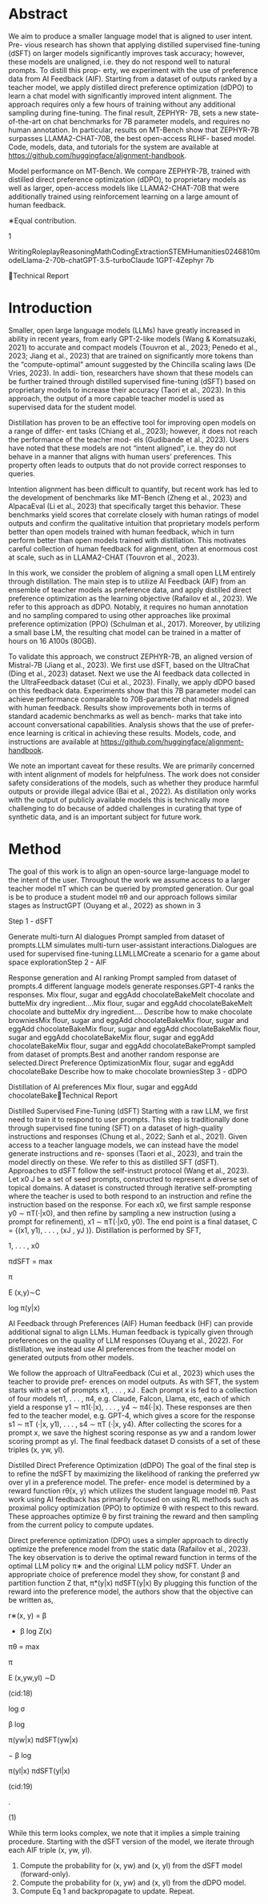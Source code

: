 # Abstract

We aim to produce a smaller language model that is aligned to user intent. Pre-
vious research has shown that applying distilled supervised fine-tuning (dSFT)
on larger models significantly improves task accuracy; however, these models are
unaligned, i.e. they do not respond well to natural prompts. To distill this prop-
erty, we experiment with the use of preference data from AI Feedback (AIF).
Starting from a dataset of outputs ranked by a teacher model, we apply distilled
direct preference optimization (dDPO) to learn a chat model with significantly
improved intent alignment. The approach requires only a few hours of training
without any additional sampling during fine-tuning. The final result, ZEPHYR-
7B, sets a new state-of-the-art on chat benchmarks for 7B parameter models,
and requires no human annotation.
In particular, results on MT-Bench show
that ZEPHYR-7B surpasses LLAMA2-CHAT-70B, the best open-access RLHF-
based model. Code, models, data, and tutorials for the system are available at
https://github.com/huggingface/alignment-handbook.

Model performance on MT-Bench. We compare ZEPHYR-7B, trained with distilled direct
preference optimization (dDPO), to proprietary models as well as larger, open-access models like
LLAMA2-CHAT-70B that were additionally trained using reinforcement learning on a large amount
of human feedback.

∗Equal contribution.

1

WritingRoleplayReasoningMathCodingExtractionSTEMHumanities0246810modelLlama-2-70b-chatGPT-3.5-turboClaude 1GPT-4Zephyr 7b

Technical Report

# Introduction

Smaller, open large language models (LLMs) have greatly increased in ability in recent years, from
early GPT-2-like models (Wang & Komatsuzaki, 2021) to accurate and compact models (Touvron
et al., 2023; Penedo et al., 2023; Jiang et al., 2023) that are trained on significantly more tokens than
the “compute-optimal” amount suggested by the Chincilla scaling laws (De Vries, 2023). In addi-
tion, researchers have shown that these models can be further trained through distilled supervised
fine-tuning (dSFT) based on proprietary models to increase their accuracy (Taori et al., 2023). In
this approach, the output of a more capable teacher model is used as supervised data for the student
model.

Distillation has proven to be an effective tool for improving open models on a range of differ-
ent tasks (Chiang et al., 2023); however, it does not reach the performance of the teacher mod-
els (Gudibande et al., 2023). Users have noted that these models are not “intent aligned”, i.e. they
do not behave in a manner that aligns with human users’ preferences. This property often leads to
outputs that do not provide correct responses to queries.

Intention alignment has been difficult to quantify, but recent work has led to the development of
benchmarks like MT-Bench (Zheng et al., 2023) and AlpacaEval (Li et al., 2023) that specifically
target this behavior. These benchmarks yield scores that correlate closely with human ratings of
model outputs and confirm the qualitative intuition that proprietary models perform better than open
models trained with human feedback, which in turn perform better than open models trained with
distillation. This motivates careful collection of human feedback for alignment, often at enormous
cost at scale, such as in LLAMA2-CHAT (Touvron et al., 2023).

In this work, we consider the problem of aligning a small open LLM entirely through distillation.
The main step is to utilize AI Feedback (AIF) from an ensemble of teacher models as preference
data, and apply distilled direct preference optimization as the learning objective (Rafailov et al.,
2023). We refer to this approach as dDPO. Notably, it requires no human annotation and no sampling
compared to using other approaches like proximal preference optimization (PPO) (Schulman et al.,
2017). Moreover, by utilizing a small base LM, the resulting chat model can be trained in a matter
of hours on 16 A100s (80GB).

To validate this approach, we construct ZEPHYR-7B, an aligned version of Mistral-7B (Jiang
et al., 2023). We first use dSFT, based on the UltraChat (Ding et al., 2023) dataset. Next we
use the AI feedback data collected in the UltraFeedback dataset (Cui et al., 2023). Finally, we
apply dDPO based on this feedback data. Experiments show that this 7B parameter model can
achieve performance comparable to 70B-parameter chat models aligned with human feedback.
Results show improvements both in terms of standard academic benchmarks as well as bench-
marks that take into account conversational capabilities. Analysis shows that the use of prefer-
ence learning is critical in achieving these results. Models, code, and instructions are available at
https://github.com/huggingface/alignment-handbook.

We note an important caveat for these results. We are primarily concerned with intent alignment
of models for helpfulness. The work does not consider safety considerations of the models, such
as whether they produce harmful outputs or provide illegal advice (Bai et al., 2022). As distillation
only works with the output of publicly available models this is technically more challenging to do
because of added challenges in curating that type of synthetic data, and is an important subject for
future work.

# Method

The goal of this work is to align an open-source large-language model to the intent of the user.
Throughout the work we assume access to a larger teacher model πT which can be queried by
prompted generation. Our goal is be to produce a student model πθ and our approach follows
similar stages as InstructGPT (Ouyang et al., 2022) as shown in 3

Step 1 - dSFT

Generate multi-turn AI dialogues
Prompt sampled from
dataset of prompts.LLM simulates multi-turn
user-assistant interactions.Dialogues are used for
supervised fine-tuning.LLMLLMCreate a scenario
for a game about
space explorationStep 2 - AIF

Response generation and AI ranking
Prompt sampled from
dataset of prompts.4 different language models
generate responses.GPT-4 ranks the responses.
Mix flour, sugar and eggAdd chocolateBakeMelt chocolate and butteMix dry ingredient....Mix flour, sugar and eggAdd chocolateBakeMelt chocolate and butteMix dry ingredient.... Describe how to make chocolate browniesMix flour, sugar and eggAdd chocolateBakeMix flour, sugar and eggAdd chocolateBakeMix flour, sugar and eggAdd chocolateBakeMix flour, sugar and eggAdd chocolateBakeMix flour, sugar and eggAdd chocolateBakeMix flour, sugar and eggAdd chocolateBakePrompt sampled from
dataset of prompts.Best and another random
response are selected.Direct Preference
OptimizationMix flour, sugar and eggAdd chocolateBake Describe how to make chocolate browniesStep 3 - dDPO

Distillation of AI preferences
Mix flour, sugar and eggAdd chocolateBakeTechnical Report

Distilled Supervised Fine-Tuning (dSFT) Starting with a raw LLM, we first need to train it to
respond to user prompts. This step is traditionally done through supervised fine tuning (SFT) on
a dataset of high-quality instructions and responses (Chung et al., 2022; Sanh et al., 2021). Given
access to a teacher language models, we can instead have the model generate instructions and re-
sponses (Taori et al., 2023), and train the model directly on these. We refer to this as distilled SFT
(dSFT).
Approaches to dSFT follow the self-instruct protocol (Wang et al., 2023). Let x0
J be a set
of seed prompts, constructed to represent a diverse set of topical domains. A dataset is constructed
through iterative self-prompting where the teacher is used to both respond to an instruction and
refine the instruction based on the response. For each x0, we first sample response y0 ∼ πT(·|x0),
and then refine by sampling a new instruction (using a prompt for refinement), x1 ∼ πT(·|x0, y0).
The end point is a final dataset, C = {(x1, y1), . . . , (xJ , yJ )}. Distillation is performed by SFT,

1, . . . , x0

πdSFT = max

π

E
(x,y)∼C

log π(y|x)

AI Feedback through Preferences (AIF) Human feedback (HF) can provide additional signal
to align LLMs. Human feedback is typically given through preferences on the quality of LLM
responses (Ouyang et al., 2022). For distillation, we instead use AI preferences from the teacher
model on generated outputs from other models.

We follow the approach of UltraFeedback (Cui et al., 2023) which uses the teacher to provide pref-
erences on model outputs. As with SFT, the system starts with a set of prompts x1, . . . , xJ . Each
prompt x is fed to a collection of four models π1, . . . , π4, e.g. Claude, Falcon, Llama, etc, each of
which yield a response y1 ∼ π1(·|x), . . . , y4 ∼ π4(·|x). These responses are then fed to the teacher
model, e.g. GPT-4, which gives a score for the response s1 ∼ πT (·|x, y1), . . . , s4 ∼ πT (·|x, y4).
After collecting the scores for a prompt x, we save the highest scoring response as yw and a random
lower scoring prompt as yl. The final feedback dataset D consists of a set of these triples (x, yw, yl).

Distilled Direct Preference Optimization (dDPO) The goal of the final step is to refine the πdSFT
by maximizing the likelihood of ranking the preferred yw over yl in a preference model. The prefer-
ence model is determined by a reward function rθ(x, y) which utilizes the student language model
πθ. Past work using AI feedback has primarily focused on using RL methods such as proximal
policy optimization (PPO) to optimize θ with respect to this reward. These approaches optimize θ
by first training the reward and then sampling from the current policy to compute updates.

Direct preference optimization (DPO) uses a simpler approach to directly optimize the preference
model from the static data (Rafailov et al., 2023). The key observation is to derive the optimal
reward function in terms of the optimal LLM policy π∗ and the original LLM policy πdSFT. Under
an appropriate choice of preference model they show, for constant β and partition function Z that,
π*(y|x)
πdSFT(y|x)
By plugging this function of the reward into the preference model, the authors show that the objective
can be written as,

r∗(x, y) = β

+ β log Z(x)

πθ = max

π

E
(x,yw,yl) ∼D

(cid:18)

log σ

β log

π(yw|x)
πdSFT(yw|x)

− β log

π(yl|x)
πdSFT(yl|x)

(cid:19)

.

(1)

While this term looks complex, we note that it implies a simple training procedure. Starting with
the dSFT version of the model, we iterate through each AIF triple (x, yw, yl).

1. Compute the probability for (x, yw) and (x, yl) from the dSFT model (forward-only).
2. Compute the probability for (x, yw) and (x, yl) from the dDPO model.
3. Compute Eq 1 and backpropagate to update. Repeat.

